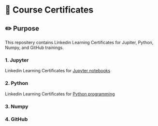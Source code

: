 # 📁 Course Certificates

## ✏️ Purpose
This repositery contains Linkedin Learning Certificates for Jupiter, Python, Numpy, and GitHub trainings.

### 1. Jupyter
Linkedin Learning Certificates for [Jupyter notebooks](certificates/Jupyter.jpg)

### 2. Python
Linkedin Learning Certificates for [Python programming](certificates/Python.jpg)
### 3. Numpy

### 4. GitHub

